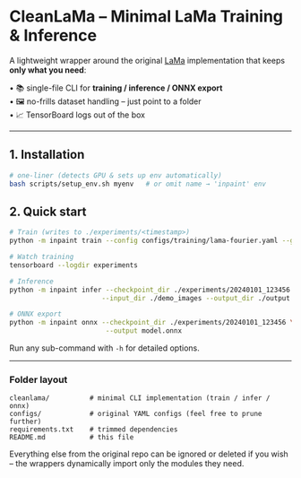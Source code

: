# CleanLaMa – Minimal LaMa Training & Inference

A lightweight wrapper around the original [LaMa](https://github.com/advimman/lama) implementation that keeps **only what you need**:

• 📚  single-file CLI for **training / inference / ONNX export**  
• 🖼️  no-frills dataset handling – just point to a folder  
• 📈  TensorBoard logs out of the box  

---

## 1. Installation
```bash
# one-liner (detects GPU & sets up env automatically)
bash scripts/setup_env.sh myenv   # or omit name → 'inpaint' env
```

## 2. Quick start

```bash
# Train (writes to ./experiments/<timestamp>)
python -m inpaint train --config configs/training/lama-fourier.yaml --gpus 1

# Watch training
tensorboard --logdir experiments

# Inference
python -m inpaint infer --checkpoint_dir ./experiments/20240101_123456 \
                       --input_dir ./demo_images --output_dir ./output

# ONNX export
python -m inpaint onnx --checkpoint_dir ./experiments/20240101_123456 \
                        --output model.onnx
```

Run any sub-command with `-h` for detailed options.

---

### Folder layout
```
cleanlama/          # minimal CLI implementation (train / infer / onnx)
configs/            # original YAML configs (feel free to prune further)
requirements.txt    # trimmed dependencies
README.md           # this file
```

Everything else from the original repo can be ignored or deleted if you wish – the wrappers dynamically import only the modules they need.
